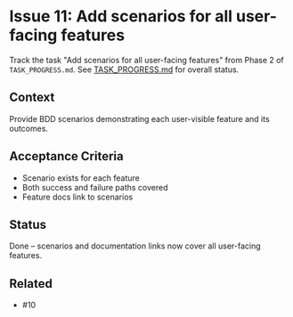 # Issue 11: Add scenarios for all user-facing features

Track the task "Add scenarios for all user-facing features" from Phase 2 of `TASK_PROGRESS.md`.
See [TASK_PROGRESS.md](../TASK_PROGRESS.md) for overall status.

## Context
Provide BDD scenarios demonstrating each user-visible feature and its
outcomes.

## Acceptance Criteria
- Scenario exists for each feature
- Both success and failure paths covered
- Feature docs link to scenarios

## Status
Done – scenarios and documentation links now cover all user-facing
features.

## Related
- #10
